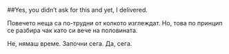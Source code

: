 ##Yes, you didn’t ask for this and yet, I delivered.

Повечето неща са по-трудни от колкото изглеждат. Но, това по принцип се разбира чак като си вече на половината. 

Не, нямаш време. Започни сега. Да, сега.
